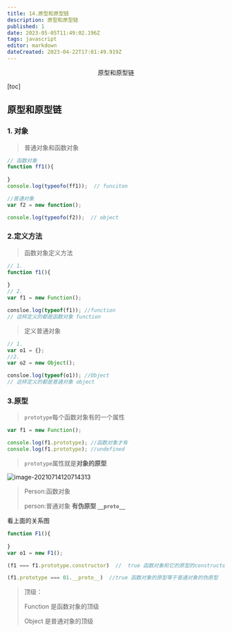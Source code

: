 ```yaml
---
title: 14.原型和原型链
description: 原型和原型链
published: 1
date: 2023-05-05T11:49:02.196Z
tags: javascript
editor: markdown
dateCreated: 2023-04-22T17:01:49.919Z
---
```


<center>原型和原型链</center>

[toc]

## 原型和原型链

### 1. 对象

> 普通对象和函数对象

```js
// 函数对象
function ff1(){
    
}
console.log(typeofo(ff1));  // funciton 

//普通对象
var f2 = new function();	

console.log(typeofo(f2));  // object 
```



### 2.定义方法

> 函数对象定义方法

```js
// 1. 
function f1(){
    
}
// 2.
var f1 = new Function();  

consloe.log(typeof(f1)); //function
// 这样定义的都是函数对象 function
```

> 定义普通对象

```js
// 1. 
var o1 = {};
//2.
var o2 = new Object();

consloe.log(typeof(o1)); //Object
// 这样定义的都是普通对象 object
```



### 3.原型

> `prototype`每个函数对象有的一个属性

```js
var f1 = new Function();

console.log(f1.prototype); //函数对象才有
console.log(f1.prototype); //undefined
```

> `prototype`属性就是**对象的原型**

![image-20210714120714313](W:\notes\front-end\3.JAVASCRIPT\image-20210714120714313.png)

> Person:函数对象  
>
> person:普通对象   **有伪原型 `__proto__`**

看上面的关系图

```js
function F1(){
    
}
var o1 = new F1();

(f1 === f1.prototype.constructor)  //  true 函数对象和它的原型的constructor相等

(f1.prototype === 01.__proto__)  //true 函数对象的原型等于普通对象的伪原型
```

> 顶级：
>
> Function  是函数对象的顶级
>
> Object   是普通对象的顶级

```js



```

















